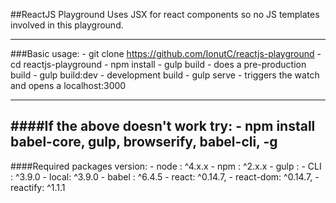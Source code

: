 ##ReactJS Playground
Uses JSX for react components so no JS templates involved in this playground.

---
###Basic usage:
 	- git clone https://github.com/IonutC/reactjs-playground
	- cd reactjs-playground
	- npm install
	- gulp build - does a pre-production build
	- gulp build:dev - development build
	- gulp serve - triggers the watch and opens a localhost:3000
	
---
####If the above doesn't work try:
	- npm install babel-core, gulp, browserify, babel-cli, -g 
---

####Required packages version:
	- node : ^4.x.x
	- npm : ^2.x.x
	- gulp : 
		- CLI : ^3.9.0 
		- local: ^3.9.0
	- babel : ^6.4.5
	- react: ^0.14.7,
    - react-dom: ^0.14.7,
    - reactify: ^1.1.1